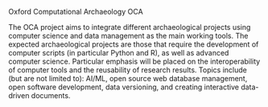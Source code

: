 Oxford Computational Archaeology
OCA

The OCA project aims to integrate different archaeological projects using computer science and data management as the main working tools. The expected archaeological projects are those that require the development of computer scripts (in particular Python and R), as well as advanced computer science. Particular emphasis will be placed on the interoperability of computer tools and the reusability of research results. Topics include (but are not limited to): AI/ML, open source web database management, open software development, data versioning, and creating interactive data-driven documents.